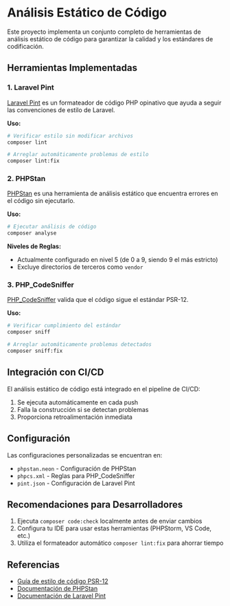 # Análisis Estático de Código

Este proyecto implementa un conjunto completo de herramientas de análisis estático de código para garantizar la calidad y los estándares de codificación.

## Herramientas Implementadas

### 1. Laravel Pint

[Laravel Pint](https://laravel.com/docs/11.x/pint) es un formateador de código PHP opinativo que ayuda a seguir las convenciones de estilo de Laravel.

**Uso:**
```bash
# Verificar estilo sin modificar archivos
composer lint

# Arreglar automáticamente problemas de estilo
composer lint:fix
```

### 2. PHPStan

[PHPStan](https://phpstan.org/) es una herramienta de análisis estático que encuentra errores en el código sin ejecutarlo.

**Uso:**
```bash
# Ejecutar análisis de código
composer analyse
```

**Niveles de Reglas:**
- Actualmente configurado en nivel 5 (de 0 a 9, siendo 9 el más estricto)
- Excluye directorios de terceros como `vendor`

### 3. PHP_CodeSniffer

[PHP_CodeSniffer](https://github.com/squizlabs/PHP_CodeSniffer) valida que el código sigue el estándar PSR-12.

**Uso:**
```bash
# Verificar cumplimiento del estándar
composer sniff

# Arreglar automáticamente problemas detectados
composer sniff:fix
```

## Integración con CI/CD

El análisis estático de código está integrado en el pipeline de CI/CD:

1. Se ejecuta automáticamente en cada push
2. Falla la construcción si se detectan problemas
3. Proporciona retroalimentación inmediata

## Configuración

Las configuraciones personalizadas se encuentran en:

- `phpstan.neon` - Configuración de PHPStan
- `phpcs.xml` - Reglas para PHP_CodeSniffer
- `pint.json` - Configuración de Laravel Pint

## Recomendaciones para Desarrolladores

1. Ejecuta `composer code:check` localmente antes de enviar cambios
2. Configura tu IDE para usar estas herramientas (PHPStorm, VS Code, etc.)
3. Utiliza el formateador automático `composer lint:fix` para ahorrar tiempo

## Referencias

- [Guía de estilo de código PSR-12](https://www.php-fig.org/psr/psr-12/)
- [Documentación de PHPStan](https://phpstan.org/user-guide/getting-started)
- [Documentación de Laravel Pint](https://laravel.com/docs/11.x/pint) 
